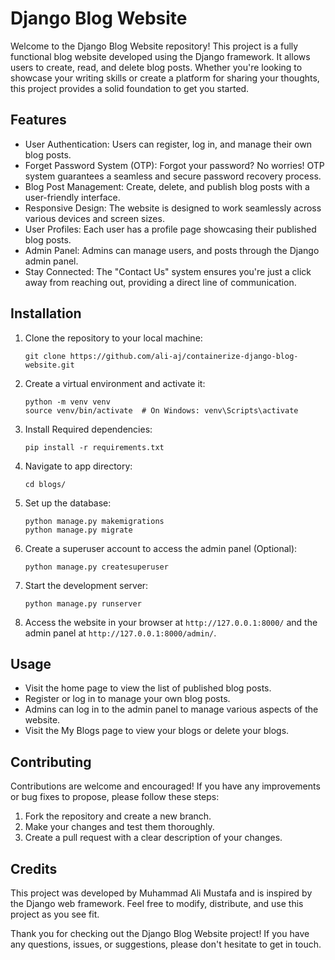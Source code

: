 # Django Blog Website

Welcome to the Django Blog Website repository! This project is a fully functional blog website developed using the Django framework. It allows users to create, read, and delete blog posts. Whether you're looking to showcase your writing skills or create a platform for sharing your thoughts, this project provides a solid foundation to get you started.

## Features

- User Authentication: Users can register, log in, and manage their own blog posts.
- Forget Password System (OTP): Forgot your password? No worries! OTP system guarantees a seamless and secure password recovery process.
- Blog Post Management: Create, delete, and publish blog posts with a user-friendly interface.
- Responsive Design: The website is designed to work seamlessly across various devices and screen sizes.
- User Profiles: Each user has a profile page showcasing their published blog posts.
- Admin Panel: Admins can manage users, and posts through the Django admin panel.
- Stay Connected: The "Contact Us" system ensures you're just a click away from reaching out, providing a direct line of communication.

## Installation

1. Clone the repository to your local machine:

   ```
   git clone https://github.com/ali-aj/containerize-django-blog-website.git
   ```

2. Create a virtual environment and activate it:

   ```
   python -m venv venv
   source venv/bin/activate  # On Windows: venv\Scripts\activate
   ```

3. Install Required dependencies:

   ```
   pip install -r requirements.txt
   ```

4. Navigate to app directory:
   ```
   cd blogs/
   ```

4. Set up the database:

   ```
   python manage.py makemigrations
   python manage.py migrate
   ```

5. Create a superuser account to access the admin panel (Optional):

   ```
   python manage.py createsuperuser
   ```

6. Start the development server:

   ```
   python manage.py runserver
   ```

7. Access the website in your browser at `http://127.0.0.1:8000/` and the admin panel at `http://127.0.0.1:8000/admin/`.

## Usage

- Visit the home page to view the list of published blog posts.
- Register or log in to manage your own blog posts.
- Admins can log in to the admin panel to manage various aspects of the website.
- Visit the My Blogs page to view your blogs or delete your blogs.

## Contributing

Contributions are welcome and encouraged! If you have any improvements or bug fixes to propose, please follow these steps:

1. Fork the repository and create a new branch.
2. Make your changes and test them thoroughly.
3. Create a pull request with a clear description of your changes.

## Credits

This project was developed by Muhammad Ali Mustafa and is inspired by the Django web framework. Feel free to modify, distribute, and use this project as you see fit.

Thank you for checking out the Django Blog Website project! If you have any questions, issues, or suggestions, please don't hesitate to get in touch. 
